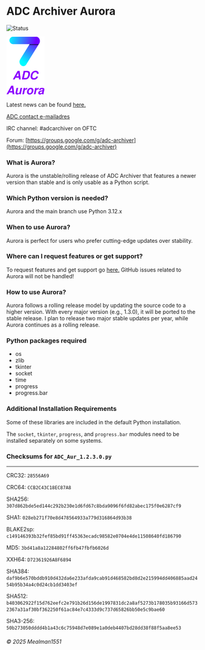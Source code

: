 # ADC Archiver Aurora

![Status](https://img.shields.io/badge/Status-Unstable-red)

<img src="https://raw.githubusercontent.com/Mealman1551/ADC/cb41406a7d58017fc92ddb800519fc54563acc1a/img/ADC%20Aurora%20concept%20logo.svg" alt="Aurora" width="100"/>

Latest news can be found [here.](https://github.com/Mealman1551/ADC/discussions/categories/adc-unstable-aurora)

[ADC contact e-mailadres](mailto:adc@linuxmail.org)

IRC channel: #adcarchiver on OFTC

Forum: [https://groups.google.com/g/adc-archiver](https://groups.google.com/g/adc-archiver)

### What is Aurora?

Aurora is the unstable/rolling release of ADC Archiver that features a newer version than stable and is only usable as a Python script.

### Which Python version is needed?

Aurora and the main branch use Python 3.12.x

### When to use Aurora?

Aurora is perfect for users who prefer cutting-edge updates over stability.

### Where can I request features or get support?

To request features and get support go [here.](https://github.com/Mealman1551/ADC/discussions/categories/adc-unstable-aurora)
GitHub issues related to Aurora will not be handled!

### How to use Aurora?

Aurora follows a rolling release model by updating the source code to a higher version. With every major version (e.g., 1.3.0), it will be ported to the stable release. I plan to release two major stable updates per year, while Aurora continues as a rolling release.

### Python packages required

- os
- zlib
- tkinter
- socket
- time
- progress
- progress.bar

### Additional Installation Requirements

Some of these libraries are included in the default Python installation.

The `socket`, `tkinter`, `progress`, and `progress.bar` modules need to be installed separately on some systems.

### Checksums for ``ADC_Aur_1.2.3.0.py``
---
CRC32: ``28556A69``

CRC64: ``CCB2C43C18EC87A8``

SHA256: ``307d862bde5ed144c292b230e1d6fd67c8bda9096f6fd82abec175f0e6287cf9``

SHA1: ``028eb271f70e8d478564933a779d316864d93b38``

BLAKE2sp: ``c149146393b32fef85bd91ff45363ecadc98582e0704e4de11508640fd186790``

MD5: ``3bd41a8a12284802ff6fb47fbfb6026d``

XXH64: ``D72361926A8F6894``

SHA384: ``daf9b6e570bddb910d432da6e233afda9cab91d468582bd8d2e215994dd406885aad2454b95b34a4c0d24cb1dd3403ef``

SHA512: ``b403062922f15d762eefc2e791b26d156de1997831dc2a8af5273b178035b93166d5732367a31af30bf362250f61ac84e7c4333d9c737d65826bb50e5c9bae60``

SHA3-256: ``50b273050dddd4b1a43c6c75948d7e089e1a0deb4407bd28dd38f88f5aa8ee53``


###### © 2025 Mealman1551